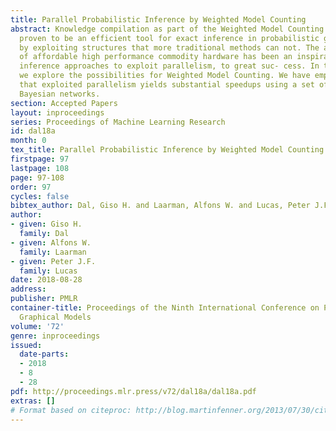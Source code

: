 ```yaml
---
title: Parallel Probabilistic Inference by Weighted Model Counting
abstract: Knowledge compilation as part of the Weighted Model Counting approach has
  proven to be an efficient tool for exact inference in probabilistic graphical models,
  by exploiting structures that more traditional methods can not. The availability
  of affordable high performance commodity hardware has been an inspiration for other
  inference approaches to exploit parallelism, to great suc- cess. In this paper,
  we explore the possibilities for Weighted Model Counting. We have empirically confirmed
  that exploited parallelism yields substantial speedups using a set of real-world
  Bayesian networks.
section: Accepted Papers
layout: inproceedings
series: Proceedings of Machine Learning Research
id: dal18a
month: 0
tex_title: Parallel Probabilistic Inference by Weighted Model Counting
firstpage: 97
lastpage: 108
page: 97-108
order: 97
cycles: false
bibtex_author: Dal, Giso H. and Laarman, Alfons W. and Lucas, Peter J.F.
author:
- given: Giso H.
  family: Dal
- given: Alfons W.
  family: Laarman
- given: Peter J.F.
  family: Lucas
date: 2018-08-28
address: 
publisher: PMLR
container-title: Proceedings of the Ninth International Conference on Probabilistic
  Graphical Models
volume: '72'
genre: inproceedings
issued:
  date-parts:
  - 2018
  - 8
  - 28
pdf: http://proceedings.mlr.press/v72/dal18a/dal18a.pdf
extras: []
# Format based on citeproc: http://blog.martinfenner.org/2013/07/30/citeproc-yaml-for-bibliographies/
---
```

